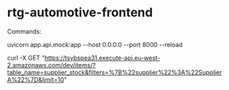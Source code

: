 # rtg-automotive-frontend

Commands:

uvicorn app.api.mock:app --host 0.0.0.0 --port 8000 --reload


curl -X GET "https://tsybspea31.execute-api.eu-west-2.amazonaws.com/dev/items/?table_name=supplier_stock&filters=%7B%22supplier%22%3A%22SupplierA%22%7D&limit=10"